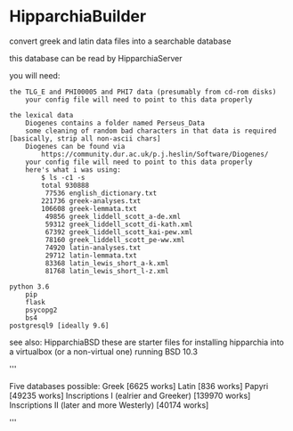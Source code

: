 # HipparchiaBuilder

convert greek and latin data files into a searchable database

this database can be read by HipparchiaServer

you will need:

    the TLG_E and PHI00005 and PHI7 data (presumably from cd-rom disks)
        your config file will need to point to this data properly

    the lexical data 
        Diogenes contains a folder named Perseus_Data
        some cleaning of random bad characters in that data is required [basically, strip all non-ascii chars]
        Diogenes can be found via 
            https://community.dur.ac.uk/p.j.heslin/Software/Diogenes/
        your config file will need to point to this data properly
        here's what i was using:
            $ ls -c1 -s
            total 930888
             77536 english_dictionary.txt
            221736 greek-analyses.txt
            106608 greek-lemmata.txt
             49856 greek_liddell_scott_a-de.xml
             59312 greek_liddell_scott_di-kath.xml
             67392 greek_liddell_scott_kai-pew.xml
             78160 greek_liddell_scott_pe-ww.xml
             74920 latin-analyses.txt
             29712 latin-lemmata.txt
             83368 latin_lewis_short_a-k.xml
             81768 latin_lewis_short_l-z.xml

    python 3.6
        pip
        flask
        psycopg2
        bs4
    postgresql9 [ideally 9.6]

see also: HipparchiaBSD
    these are starter files for installing hipparchia into a virtualbox (or a non-virtual one) running BSD 10.3

'''

Five databases possible:
    Greek [6625 works]
    Latin [836 works]
    Papyri [49235 works]
    Inscriptions I (ealrier and Greeker) [139970 works]
    Inscriptions II (later and more Westerly) [40174 works]

'''